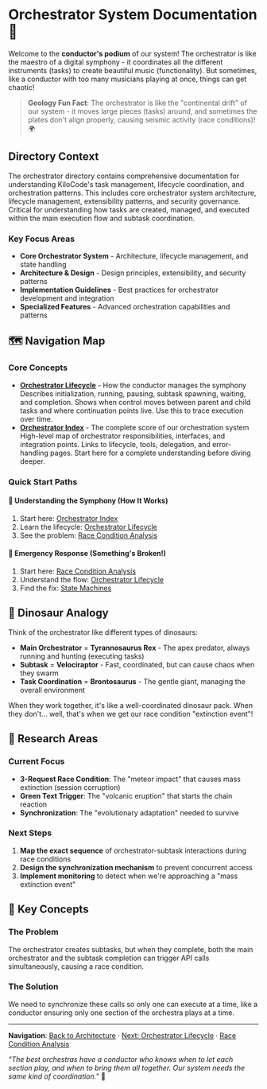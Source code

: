 # Orchestrator System Documentation 🎼

Welcome to the **conductor's podium** of our system! The orchestrator is like the maestro of a digital symphony - it coordinates all the different instruments (tasks) to create beautiful music (functionality). But sometimes, like a conductor with too many musicians playing at once, things can get chaotic!

> **Geology Fun Fact**: The orchestrator is like the "continental drift" of our system - it moves large pieces (tasks) around, and sometimes the plates don't align properly, causing seismic activity (race conditions)! 🌍

## Directory Context

The orchestrator directory contains comprehensive documentation for understanding KiloCode's task management, lifecycle coordination, and orchestration patterns. This includes core orchestrator system architecture, lifecycle management, extensibility patterns, and security governance. Critical for understanding how tasks are created, managed, and executed within the main execution flow and subtask coordination.

### Key Focus Areas

- **Core Orchestrator System** - Architecture, lifecycle management, and state handling
- **Architecture & Design** - Design principles, extensibility, and security patterns
- **Implementation Guidelines** - Best practices for orchestrator development and integration
- **Specialized Features** - Advanced orchestration capabilities and patterns

## 🗺️ Navigation Map

### Core Concepts

- **[Orchestrator Lifecycle](ORCHESTRATOR_LIFECYCLE.md)** - How the conductor manages the symphony
  Describes initialization, running, pausing, subtask spawning, waiting, and completion. Shows when control moves between parent and child tasks and where continuation points live. Use this to trace execution over time.
- **[Orchestrator Index](ORCHESTRATOR_INDEX.md)** - The complete score of our orchestration system
  High-level map of orchestrator responsibilities, interfaces, and integration points. Links to lifecycle, tools, delegation, and error-handling pages. Start here for a complete understanding before diving deeper.

### Quick Start Paths

#### 🎵 **Understanding the Symphony** (How It Works)

1. Start here: [Orchestrator Index](ORCHESTRATOR_INDEX.md)
2. Learn the lifecycle: [Orchestrator Lifecycle](ORCHESTRATOR_LIFECYCLE.md)
3. See the problem: [Race Condition Analysis](../architecture/API_DUPLICATION_RACE_CONDITION_ANALYSIS.md)

#### 🚨 **Emergency Response** (Something's Broken!)

1. Start here: [Race Condition Analysis](../architecture/API_DUPLICATION_RACE_CONDITION_ANALYSIS.md)
2. Understand the flow: [Orchestrator Lifecycle](ORCHESTRATOR_LIFECYCLE.md)
3. Find the fix: [State Machines](../architecture/state-machines/)

## 🦕 Dinosaur Analogy

Think of the orchestrator like different types of dinosaurs:

- **Main Orchestrator** = **Tyrannosaurus Rex** - The apex predator, always running and hunting (executing tasks)
- **Subtask** = **Velociraptor** - Fast, coordinated, but can cause chaos when they swarm
- **Task Coordination** = **Brontosaurus** - The gentle giant, managing the overall environment

When they work together, it's like a well-coordinated dinosaur pack. When they don't... well, that's when we get our race condition "extinction event"!

## 🔬 Research Areas

### Current Focus

- **3-Request Race Condition**: The "meteor impact" that causes mass extinction (session corruption)
- **Green Text Trigger**: The "volcanic eruption" that starts the chain reaction
- **Synchronization**: The "evolutionary adaptation" needed to survive

### Next Steps

1. **Map the exact sequence** of orchestrator-subtask interactions during race conditions
2. **Design the synchronization mechanism** to prevent concurrent access
3. **Implement monitoring** to detect when we're approaching a "mass extinction event"

## 🎯 Key Concepts

### The Problem

The orchestrator creates subtasks, but when they complete, both the main orchestrator and the subtask completion can trigger API calls simultaneously, causing a race condition.

### The Solution

We need to synchronize these calls so only one can execute at a time, like a conductor ensuring only one section of the orchestra plays at a time.

---

**Navigation**: [Back to Architecture](../architecture/) · [Next: Orchestrator Lifecycle](ORCHESTRATOR_LIFECYCLE.md) · [Race Condition Analysis](../architecture/API_DUPLICATION_RACE_CONDITION_ANALYSIS.md)

_"The best orchestras have a conductor who knows when to let each section play, and when to bring them all together. Our system needs the same kind of coordination."_ 🎼
